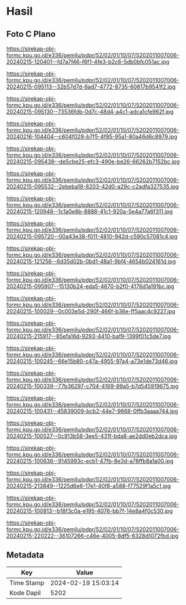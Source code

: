 # Hasil

## Foto C Plano

https://sirekap-obj-formc.kpu.go.id/e336/pemilu/pdpr/52/02/01/10/07/5202011007006-20240215-120401--fd7a7f46-f6f1-4fe3-b2c6-5db0bfc051ac.jpg

https://sirekap-obj-formc.kpu.go.id/e336/pemilu/pdpr/52/02/01/10/07/5202011007006-20240215-095113--32b57d7d-6ad7-4772-8735-60817b9541f2.jpg

https://sirekap-obj-formc.kpu.go.id/e336/pemilu/pdpr/52/02/01/10/07/5202011007006-20240215-095130--73536fdb-0d7c-48d4-a4c1-adca1cfe962f.jpg

https://sirekap-obj-formc.kpu.go.id/e336/pemilu/pdpr/52/02/01/10/07/5202011007006-20240216-104404--c604f028-b7f5-4f85-95a1-80a46d6c8979.jpg

https://sirekap-obj-formc.kpu.go.id/e336/pemilu/pdpr/52/02/01/10/07/5202011007006-20240215-095438--de5cbe25-efc3-490e-be26-66262b7152bc.jpg

https://sirekap-obj-formc.kpu.go.id/e336/pemilu/pdpr/52/02/01/10/07/5202011007006-20240215-095532--2ebeba18-8203-42d0-a29c-c2adfa327535.jpg

https://sirekap-obj-formc.kpu.go.id/e336/pemilu/pdpr/52/02/01/10/07/5202011007006-20240215-120948--1c1a0e8b-8888-41c1-920a-5e4a77a6f311.jpg

https://sirekap-obj-formc.kpu.go.id/e336/pemilu/pdpr/52/02/01/10/07/5202011007006-20240215-095720--00a43e38-f011-4810-942d-c590c57081c4.jpg

https://sirekap-obj-formc.kpu.go.id/e336/pemilu/pdpr/52/02/01/10/07/5202011007006-20240215-121256--8d35d02b-0bd1-48a1-9bf4-4654b024161d.jpg

https://sirekap-obj-formc.kpu.go.id/e336/pemilu/pdpr/52/02/01/10/07/5202011007006-20240215-095907--15130b24-eda5-4670-b2f0-4176d1a191bc.jpg

https://sirekap-obj-formc.kpu.go.id/e336/pemilu/pdpr/52/02/01/10/07/5202011007006-20240215-100029--0c003e5d-290f-466f-b36e-ff5aac4c9227.jpg

https://sirekap-obj-formc.kpu.go.id/e336/pemilu/pdpr/52/02/01/10/07/5202011007006-20240215-215917--85efa16d-9293-4410-baf9-1399f01c5de7.jpg

https://sirekap-obj-formc.kpu.go.id/e336/pemilu/pdpr/52/02/01/10/07/5202011007006-20240215-100245--66e15b80-c47a-4955-97a4-a73e1de73d46.jpg

https://sirekap-obj-formc.kpu.go.id/e336/pemilu/pdpr/52/02/01/10/07/5202011007006-20240215-100339--77b36297-c704-4169-89a5-b7d545919675.jpg

https://sirekap-obj-formc.kpu.go.id/e336/pemilu/pdpr/52/02/01/10/07/5202011007006-20240215-100431--45839009-bcb2-44e7-9668-0ffb3aaaa744.jpg

https://sirekap-obj-formc.kpu.go.id/e336/pemilu/pdpr/52/02/01/10/07/5202011007006-20240215-100527--0c913b58-3ee5-431f-bda8-ae2dd0eb2dca.jpg

https://sirekap-obj-formc.kpu.go.id/e336/pemilu/pdpr/52/02/01/10/07/5202011007006-20240215-100636--9145993c-ecb1-47fb-8e3d-a78ffb8a1a00.jpg

https://sirekap-obj-formc.kpu.go.id/e336/pemilu/pdpr/52/02/01/10/07/5202011007006-20240215-213849--1225d6e6-17e1-40f8-a588-f77529f1a5c1.jpg

https://sirekap-obj-formc.kpu.go.id/e336/pemilu/pdpr/52/02/01/10/07/5202011007006-20240215-100813--b18f3c0a-e195-4076-bb7f-14e8a4f0c530.jpg

https://sirekap-obj-formc.kpu.go.id/e336/pemilu/pdpr/52/02/01/10/07/5202011007006-20240215-220222--36107266-c46e-4005-8df5-6328d1072fbd.jpg


## Metadata

| Key        | Value               |
| ---------- | ------------------- |
| Time Stamp | 2024-02-19 15:03:14 |
| Kode Dapil | 5202                |




